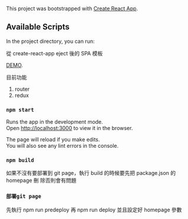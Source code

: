 This project was bootstrapped with
[Create React App](https://github.com/facebook/create-react-app).

## Available Scripts

In the project directory, you can run:

從 create-react-app eject 後的 SPA 模板

[DEMO](https://hotman0901.github.io/react-start-kit/).

目前功能

1. router
2. redux

### `npm start`

Runs the app in the development mode.<br> Open
[http://localhost:3000](http://localhost:3000) to view it in the browser.

The page will reload if you make edits.<br> You will also see any lint errors in
the console.

### `npm build`

如果不沒有要部署到 git page，執行 build 的時候要先把 package.json 的 homepage 刪
除否則會有問題

### `部署git page`

先執行 npm run predeploy 再 npm run deploy 並且設定好 homepage 參數
